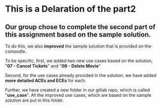 # This is a Delaration of the part2

## Our group chose to complete the second part of this assignment based on the **sample solution**.

To do this, we also **improved** the sample solution that is provided on the csmoodle. 

To be specific, first, we added two new use cases based on the solution, "**07 - Cancel Tickets**" and "**08 - Delete Movie**"

Second, for the use cases already provided in the solution, we have added **more detailed ACEs and ECEs** for each.

Further, we have created a new folder in our gitlab repo, which is called "**use_case**". All the improved use cases, which are based on the sample solution are put in this folder.
